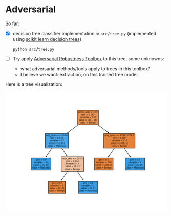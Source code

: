 # Adversarial 

So far:

- [x] decision tree classifier implementation in `src/tree.py` (implemented using [scikit learn decision trees][1])

    ```text
    python src/tree.py
    ```
  
- [ ] Try apply [Adversarial Robustness Toolbox][2] to this tree, some unknowns:
    
  - what adversarial methods/tools apply to trees in this toolbox?
  - I believe we want: extraction, on this trained tree model
  
  
Here is a tree visualization:
  
![image](CTU-44-1.png)   
  
  
  
[1]: https://scikit-learn.org/stable/modules/tree.html  
[2]: https://adversarial-robustness-toolbox.readthedocs.io/en/latest/
